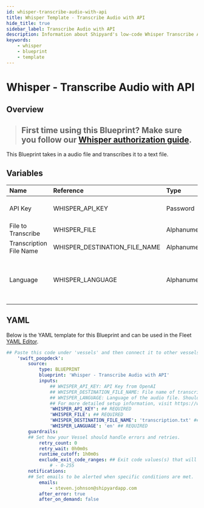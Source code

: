 ```yaml
---
id: whisper-transcribe-audio-with-api
title: Whisper Template - Transcribe Audio with API
hide_title: true
sidebar_label: Transcribe Audio with API
description: Information about Shipyard's low-code Whisper Transcribe Audio with API blueprint. This Blueprint takes in a audio file and transcribes it to a text file.  
keywords:
    - whisper
    - blueprint
    - template
---
```


# Whisper - Transcribe Audio with API

## Overview
> ## **First time using this Blueprint? Make sure you follow our [Whisper authorization guide](https://www.shipyardapp.com/docs/blueprint-library/whisper/whisper-authorization/)**.

This Blueprint takes in a audio file and transcribes it to a text file. 

## Variables

| Name | Reference | Type | Required | Default | Options | Description |
|:-----|:----------|:-----|:---------|:--------|:--------|:------------|
| API Key | WHISPER_API_KEY  | Password |:white_check_mark: | - | - | API Key from OpenAI |
| File to Transcribe | WHISPER_FILE  | Alphanumeric |:white_check_mark: | - | - | None |
| Transcription File Name | WHISPER_DESTINATION_FILE_NAME  | Alphanumeric |:white_check_mark: | transcription.txt | - | File name of transcription |
| Language | WHISPER_LANGUAGE  | Alphanumeric |:white_check_mark: | en | - | Language of the audio file. Should be in ISO-639-1 format.  |

## YAML
Below is the YAML template for this Blueprint and can be used in the Fleet [YAML Editor](../../reference/fleets/yaml-editor.md).
```yaml
## Paste this code under 'vessels' and then connect it to other vessels under 'connections'
    'swift_poopdeck':
        source:
            type: BLUEPRINT
            blueprint: 'Whisper - Transcribe Audio with API'
            inputs: 
                ## WHISPER_API_KEY: API Key from OpenAI
                ## WHISPER_DESTINATION_FILE_NAME: File name of transcription
                ## WHISPER_LANGUAGE: Language of the audio file. Should be in ISO-639-1 format. 
                ## For more detailed setup information, visit https://www.shipyardapp.com/docs/blueprint-library/whisper#transcribe-audio-with-api-blueprint
                'WHISPER_API_KEY': ## REQUIRED
                'WHISPER_FILE': ## REQUIRED
                'WHISPER_DESTINATION_FILE_NAME': 'transcription.txt' ## REQUIRED
                'WHISPER_LANGUAGE': 'en' ## REQUIRED
        guardrails:
        ## Set how your Vessel should handle errors and retries.
            retry_count: 0
            retry_wait: 0h0m0s
            runtime_cutoff: 1h0m0s
            exclude_exit_code_ranges: ## Exit code values(s) that will not be retried if encountered during a Voyage.
                # - 0-255
        notifications: 
        ## Set emails to be alerted when specific conditions are met.
            emails:
                - steven.johnson@shipyardapp.com
            after_error: true
            after_on_demand: false
```
